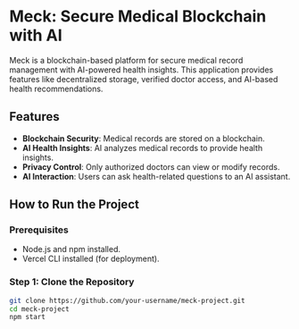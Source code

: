 # Meck: Secure Medical Blockchain with AI

Meck is a blockchain-based platform for secure medical record management with AI-powered health insights. This application provides features like decentralized storage, verified doctor access, and AI-based health recommendations.

## Features

- **Blockchain Security**: Medical records are stored on a blockchain.
- **AI Health Insights**: AI analyzes medical records to provide health insights.
- **Privacy Control**: Only authorized doctors can view or modify records.
- **AI Interaction**: Users can ask health-related questions to an AI assistant.

## How to Run the Project

### Prerequisites

- Node.js and npm installed.
- Vercel CLI installed (for deployment).

### Step 1: Clone the Repository

```bash
git clone https://github.com/your-username/meck-project.git
cd meck-project
npm start